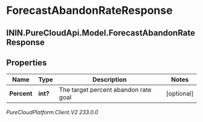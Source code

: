 # ForecastAbandonRateResponse

## ININ.PureCloudApi.Model.ForecastAbandonRateResponse

## Properties

|Name | Type | Description | Notes|
|------------ | ------------- | ------------- | -------------|
| **Percent** | **int?** | The target percent abandon rate goal | [optional] |



_PureCloudPlatform.Client.V2 233.0.0_
